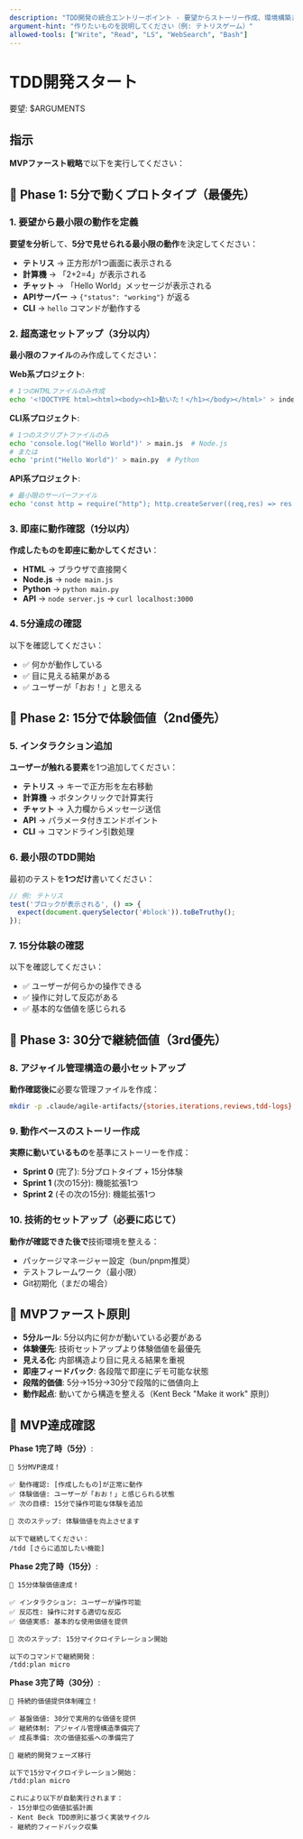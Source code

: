 ```yaml
---
description: "TDD開発の統合エントリーポイント - 要望からストーリー作成、環境構築まで一気通貫実行"
argument-hint: "作りたいものを説明してください（例: テトリスゲーム）"
allowed-tools: ["Write", "Read", "LS", "WebSearch", "Bash"]
---
```


# TDD開発スタート

要望: $ARGUMENTS

## 指示

**MVPファースト戦略**で以下を実行してください：

## 🚀 Phase 1: 5分で動くプロトタイプ（最優先）

### 1. 要望から最小限の動作を定義
**要望を分析**して、**5分で見せられる最小限の動作**を決定してください：

- **テトリス** → 正方形が1つ画面に表示される
- **計算機** → 「2+2=4」が表示される
- **チャット** → 「Hello World」メッセージが表示される
- **APIサーバー** → `{"status": "working"}` が返る
- **CLI** → `hello` コマンドが動作する

### 2. 超高速セットアップ（3分以内）
**最小限のファイル**のみ作成してください：

**Web系プロジェクト**:
```bash
# 1つのHTMLファイルのみ作成
echo '<!DOCTYPE html><html><body><h1>動いた！</h1></body></html>' > index.html
```

**CLI系プロジェクト**:
```bash
# 1つのスクリプトファイルのみ
echo 'console.log("Hello World")' > main.js  # Node.js
# または
echo 'print("Hello World")' > main.py  # Python
```

**API系プロジェクト**:
```bash
# 最小限のサーバーファイル
echo 'const http = require("http"); http.createServer((req,res) => res.end("Working!")).listen(3000)' > server.js
```

### 3. 即座に動作確認（1分以内）
**作成したものを即座に動かしてください**：

- **HTML** → ブラウザで直接開く
- **Node.js** → `node main.js`
- **Python** → `python main.py`
- **API** → `node server.js` → `curl localhost:3000`

### 4. 5分達成の確認
以下を確認してください：
- ✅ 何かが動作している
- ✅ 目に見える結果がある
- ✅ ユーザーが「おお！」と思える

## 🎯 Phase 2: 15分で体験価値（2nd優先）

### 5. インタラクション追加
**ユーザーが触れる要素**を1つ追加してください：

- **テトリス** → キーで正方形を左右移動
- **計算機** → ボタンクリックで計算実行
- **チャット** → 入力欄からメッセージ送信
- **API** → パラメータ付きエンドポイント
- **CLI** → コマンドライン引数処理

### 6. 最小限のTDD開始
最初のテストを**1つだけ**書いてください：
```javascript
// 例: テトリス
test('ブロックが表示される', () => {
  expect(document.querySelector('#block')).toBeTruthy();
});
```

### 7. 15分体験の確認
以下を確認してください：
- ✅ ユーザーが何らかの操作できる
- ✅ 操作に対して反応がある
- ✅ 基本的な価値を感じられる

## 📁 Phase 3: 30分で継続価値（3rd優先）

### 8. アジャイル管理構造の最小セットアップ
**動作確認後に**必要な管理ファイルを作成：
```bash
mkdir -p .claude/agile-artifacts/{stories,iterations,reviews,tdd-logs}
```

### 9. 動作ベースのストーリー作成
**実際に動いているもの**を基準にストーリーを作成：
- **Sprint 0** (完了): 5分プロトタイプ + 15分体験
- **Sprint 1** (次の15分): 機能拡張1つ
- **Sprint 2** (その次の15分): 機能拡張1つ

### 10. 技術的セットアップ（必要に応じて）
**動作が確認できた後で**技術環境を整える：
- パッケージマネージャー設定（bun/pnpm推奨）
- テストフレームワーク（最小限）
- Git初期化（まだの場合）

## 🎯 MVPファースト原則

- **5分ルール**: 5分以内に何かが動いている必要がある
- **体験優先**: 技術セットアップより体験価値を最優先
- **見える化**: 内部構造より目に見える結果を重視
- **即座フィードバック**: 各段階で即座にデモ可能な状態
- **段階的価値**: 5分→15分→30分で段階的に価値向上
- **動作起点**: 動いてから構造を整える（Kent Beck "Make it work" 原則）

## 🎉 MVP達成確認

**Phase 1完了時（5分）**:
```text
🎯 5分MVP達成！

✅ 動作確認: [作成したもの]が正常に動作
✅ 体験価値: ユーザーが「おお！」と感じられる状態
✅ 次の目標: 15分で操作可能な体験を追加

🚀 次のステップ: 体験価値を向上させます

以下で継続してください：
/tdd [さらに追加したい機能]
```

**Phase 2完了時（15分）**:
```text
🎯 15分体験価値達成！

✅ インタラクション: ユーザーが操作可能
✅ 反応性: 操作に対する適切な反応
✅ 価値実感: 基本的な使用価値を提供

🚀 次のステップ: 15分マイクロイテレーション開始

以下のコマンドで継続開発：
/tdd:plan micro
```

**Phase 3完了時（30分）**:
```text
🎯 持続的価値提供体制確立！

✅ 基盤価値: 30分で実用的な価値を提供
✅ 継続体制: アジャイル管理構造準備完了
✅ 成長準備: 次の価値拡張への準備完了

🚀 継続的開発フェーズ移行

以下で15分マイクロイテレーション開始：
/tdd:plan micro

これにより以下が自動実行されます：
- 15分単位の価値拡張計画
- Kent Beck TDD原則に基づく実装サイクル
- 継続的フィードバック収集
```